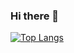 ### Hi there 👋
[![Top Langs](https://github-readme-stats.vercel.app/api/top-langs/?username=ArmandoBarragan)](https://github.com/anuraghazra/github-readme-stats)

<!--
**ArmandoBarragan/ArmandoBarragan** is a ✨ _special_ ✨ repository because its `README.md` (this file) appears on your GitHub profile.

Here are some ideas to get you started:

- 🔭 I’m currently working on ...
- 🌱 I’m currently learning ...
- 👯 I’m looking to collaborate on ...
- 🤔 I’m looking for help with ...
- 💬 Ask me about ...
- 📫 How to reach me: ...
- 😄 Pronouns: ...
- ⚡ Fun fact: ...
-->
